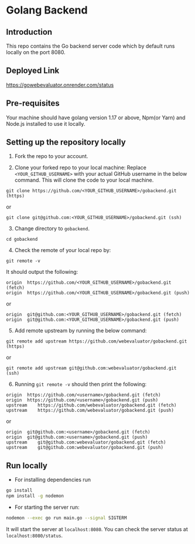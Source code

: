 # Golang Backend 

## Introduction

This repo contains the Go backend server code which by default runs locally on the port 8080.

## Deployed Link

https://gowebevaluator.onrender.com/status

## Pre-requisites

Your machine should have golang version 1.17 or above, Npm(or Yarn) and Node.js installed to use it locally.

## Setting up the repository locally

1. Fork the repo to your account.

2. Clone your forked repo to your local machine:
Replace `<YOUR_GITHUB_USERNAME>` with your actual GitHub username in the below command. This will clone the code to your local machine.
```
git clone https://github.com/<YOUR_GITHUB_USERNAME>/gobackend.git (https)
```
or
```
git clone git@github.com:<YOUR_GITHUB_USERNAME>/gobackend.git (ssh)
```

3. Change directory to `gobackend`.
```
cd gobackend
```

4. Check the remote of your local repo by:
```
git remote -v
```
It should output the following:
```
origin	https://github.com/<YOUR_GITHUB_USERNAME>/gobackend.git (fetch)
origin	https://github.com/<YOUR_GITHUB_USERNAME>/gobackend.git (push)
```
or
```
origin	git@github.com:<YOUR_GITHUB_USERNAME>/gobackend.git (fetch)
origin	git@github.com:<YOUR_GITHUB_USERNAME>/gobackend.git (push)
```

5. Add remote upstream by running the below command:
```
git remote add upstream https://github.com/webevaluator/gobackend.git (https)
```
or
```
git remote add upstream git@github.com:webevaluator/gobackend.git (ssh)
```

6. Running `git remote -v` should then print the following:
```
origin	https://github.com/<username>/gobackend.git (fetch)
origin	https://github.com/<username>/gobackend.git (push)
upstream	https://github.com/webevaluator/gobackend.git (fetch)
upstream	https://github.com/webevaluator/gobackend.git (push)
```
or
```
origin	git@github.com:<username>/gobackend.git (fetch)
origin	git@github.com:<username>/gobackend.git (push)
upstream	git@github.com:webevaluator/gobackend.git (fetch)
upstream	git@github.com:webevaluator/gobackend.git (push)
```

## Run locally

- For installing dependencies run
```sh
go install
npm install -g nodemon 
```

- For starting the server run:
```sh
nodemon --exec go run main.go --signal SIGTERM
```
It will start the server at `localhost:8080`. You can check the server status at `localhost:8080/status`.
